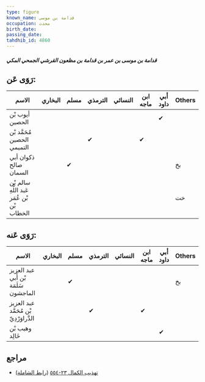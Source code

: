 ```yaml
---
type: figure
known_name: قدامة بن موسى
occupation: محدث
birth_date:
passing_date:
tahdhib_id: 4860
---
```

##### قدامة بن موسى بن عمر بن قدامة بن مظعون القرشي الجمحي المكي

## رَوَى عَن:
| الاسم                                      | البخاري | مسلم | الترمذي | النسائي | ابن ماجه | أبي داود | Others |
| ------------------------------------------ | ------- | ---- | ------- | ------- | -------- | -------- | ------ |
| أيوب بْن الحصين                            |         |      |         |         |          | ✔        |        |
| مُحَمَّد بْن الحصين التميمي                |         |      | ✔       |         | ✔        |          |        |
| ذكوان أبي صالح السمان                      |         | ✔    |         |         |          |          | بخ     |
| سالم بْن عَبد اللَّهِ بْن عُمَر بْن الخطاب |         |      |         |         |          |          | خت     |
## رَوَى عَنه:
| الاسم                                   | البخاري | مسلم | الترمذي | النسائي | ابن ماجه | أبي داود | Others |
| --------------------------------------- | ------- | ---- | ------- | ------- | -------- | -------- | ------ |
| عبد العزيز بْن أَبي سَلَمَة الماجشون    |         | ✔    |         |         |          |          | بخ     |
| عبد العزيز بْن مُحَمَّد الدَّراوَرْدِيّ |         |      | ✔       |         | ✔        |          |        |
| وهيب بْن خَالِد                         |         |      |         |         |          | ✔        |        |
## مراجع
- [تهذيب الكمال ٢٣-٥٥٤](obsidian://open?vault=Tahdhib-al-Kamal&file=Figures/٤٨٦٠-قدامة%20بن%20موسى%20بن%20عمر%20بن%20قدامة%20بن%20مظعون%20القرشي%20الجمحي%20المكي) ([رابط الشاملة](https://shamela.ws/book/3722/12441))